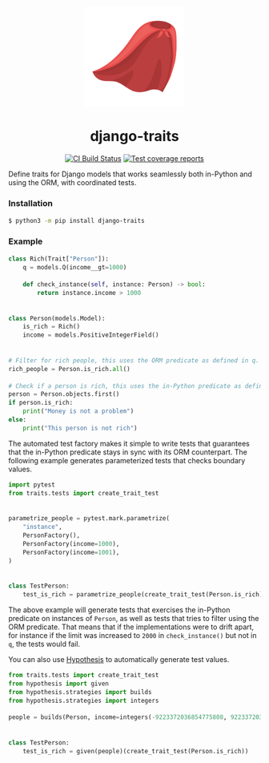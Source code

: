 <p align=center><img src=docs/logo.svg width=200/></p>


<h1 align=center>django-traits</h1>

<p align=center>
    <a href=https://github.com/5monkeys/django-traits/actions?query=workflow%3ACI+branch%3Amain><img src=https://github.com/5monkeys/django-traits/workflows/CI/badge.svg alt="CI Build Status"></a>
    <a href=https://codecov.io/gh/5monkeys/django-traits><img src="https://codecov.io/gh/5monkeys/django-traits/branch/main/graph/badge.svg?token=U6BK5DWAWD" alt="Test coverage reports"/></a>
</p>

Define traits for Django models that works seamlessly both in-Python and using the ORM,
with coordinated tests.

### Installation

```bash
$ python3 -m pip install django-traits
```

### Example

```python
class Rich(Trait["Person"]):
    q = models.Q(income__gt=1000)

    def check_instance(self, instance: Person) -> bool:
        return instance.income > 1000


class Person(models.Model):
    is_rich = Rich()
    income = models.PositiveIntegerField()


# Filter for rich people, this uses the ORM predicate as defined in q.
rich_people = Person.is_rich.all()

# Check if a person is rich, this uses the in-Python predicate as defined in check_instance().
person = Person.objects.first()
if person.is_rich:
    print("Money is not a problem")
else:
    print("This person is not rich")
```

The automated test factory makes it simple to write tests that guarantees that the
in-Python predicate stays in sync with its ORM counterpart. The following example
generates parameterized tests that checks boundary values.



```python
import pytest
from traits.tests import create_trait_test


parametrize_people = pytest.mark.parametrize(
    "instance",
    PersonFactory(),
    PersonFactory(income=1000),
    PersonFactory(income=1001),
)


class TestPerson:
    test_is_rich = parametrize_people(create_trait_test(Person.is_rich))
```

The above example will generate tests that exercises the in-Python predicate on
instances of `Person`, as well as tests that tries to filter using the ORM predicate.
That means that if the implementations were to drift apart, for instance if the limit
was increased to `2000` in `check_instance()` but not in `q`, the tests would fail.

You can also use [Hypothesis] to automatically generate test values.

```python
from traits.tests import create_trait_test
from hypothesis import given
from hypothesis.strategies import builds
from hypothesis.strategies import integers

people = builds(Person, income=integers(-9223372036854775808, 9223372036854775807))


class TestPerson:
    test_is_rich = given(people)(create_trait_test(Person.is_rich))
```


[Hypothesis]: https://github.com/HypothesisWorks/hypothesis
